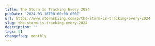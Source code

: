 ```yaml
---
title: The Storm Is Tracking Every 2024
pubDate: '2024-03-16T00:00:00.000Z'
url: https://www.stormskiing.com/p/the-storm-is-tracking-every-2024
slug: the-storm-is-tracking-every-2024
description: ''
tags: []
changefreq: monthly
---
```


<!-- Add post content below -->
